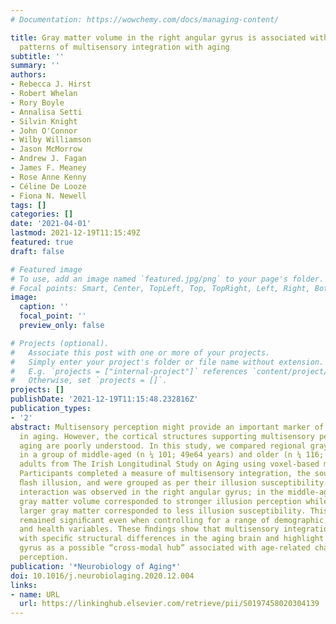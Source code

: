 ```yaml
---
# Documentation: https://wowchemy.com/docs/managing-content/

title: Gray matter volume in the right angular gyrus is associated with differential
  patterns of multisensory integration with aging
subtitle: ''
summary: ''
authors:
- Rebecca J. Hirst
- Robert Whelan
- Rory Boyle
- Annalisa Setti
- Silvin Knight
- John O'Connor
- Wilby Williamson
- Jason McMorrow
- Andrew J. Fagan
- James F. Meaney
- Rose Anne Kenny
- Céline De Looze
- Fiona N. Newell
tags: []
categories: []
date: '2021-04-01'
lastmod: 2021-12-19T11:15:49Z
featured: true
draft: false

# Featured image
# To use, add an image named `featured.jpg/png` to your page's folder.
# Focal points: Smart, Center, TopLeft, Top, TopRight, Left, Right, BottomLeft, Bottom, BottomRight.
image:
  caption: ''
  focal_point: ''
  preview_only: false

# Projects (optional).
#   Associate this post with one or more of your projects.
#   Simply enter your project's folder or file name without extension.
#   E.g. `projects = ["internal-project"]` references `content/project/deep-learning/index.md`.
#   Otherwise, set `projects = []`.
projects: []
publishDate: '2021-12-19T11:15:48.232816Z'
publication_types:
- '2'
abstract: Multisensory perception might provide an important marker of brain function
  in aging. However, the cortical structures supporting multisensory perception in
  aging are poorly understood. In this study, we compared regional gray matter volume
  in a group of middle-aged (n ¼ 101; 49e64 years) and older (n ¼ 116; 71e87 years)
  adults from The Irish Longitudinal Study on Aging using voxel-based morphometry.
  Participants completed a measure of multisensory integration, the sound-induced
  ﬂash illusion, and were grouped as per their illusion susceptibility. A signiﬁcant
  interaction was observed in the right angular gyrus; in the middle-aged group, larger
  gray matter volume corresponded to stronger illusion perception while in older adults
  larger gray matter corresponded to less illusion susceptibility. This interaction
  remained signiﬁcant even when controlling for a range of demographic, sensory, cognitive,
  and health variables. These ﬁndings show that multisensory integration is associated
  with speciﬁc structural differences in the aging brain and highlight the angular
  gyrus as a possible “cross-modal hub” associated with age-related change in multisensory
  perception.
publication: '*Neurobiology of Aging*'
doi: 10.1016/j.neurobiolaging.2020.12.004
links:
- name: URL
  url: https://linkinghub.elsevier.com/retrieve/pii/S0197458020304139
---
```

